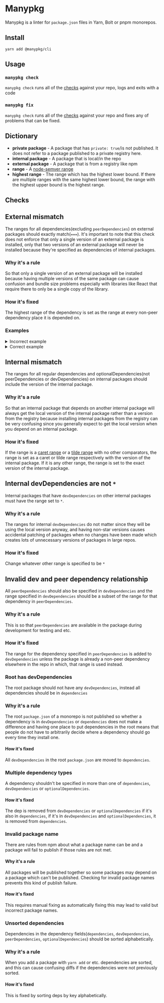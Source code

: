 # Manypkg

Manypkg is a linter for `package.json` files in Yarn, Bolt or pnpm monorepos.

## Install

```
yarn add @manypkg/cli
```

## Usage

### `manypkg check`

`manypkg check` runs all of the [checks](#checks) against your repo, logs and exits with a code

### `manypkg fix`

`manypkg check` runs all of the [checks](#checks) against your repo and fixes any of problems that can be fixed.

## Dictionary

- **private package** - A package that has `private: true`/is not published. It does not refer to a package published to a private registry here.
- **internal package** - A package that is local/in the repo
- **external package** - A package that is from a registry like npm
- **range** - A [node-semver range](https://github.com/npm/node-semver#ranges)
- **highest range** - The range which has the highest lower bound. If there are multiple ranges with the same highest lower bound, the range with the highest upper bound is the highest range.

## Checks

## External mismatch

The ranges for all dependencies(excluding `peerDependencies`) on external packages should exactly match(`===`). It's important to note that this check does not enforce that only a single version of an external package is installed, only that two versions of an external package will never be installed because they're specified as dependencies of internal packages.

### Why it's a rule

So that only a single version of an external package will be installed because having multiple versions of the same package can cause confusion and bundle size problems especially with libraries like React that require there to only be a single copy of the library.

### How it's fixed

The highest range of the dependency is set as the range at every non-peer dependency place it is depended on.

### Examples

<details><summary>Incorrect example</summary>

> NOTE: This example uses Yarn Workspaces but this will work the same with Bolt and pnpm

`package.json`

```json
{
  "name": "@manypkg-example/repo",
  "version": "1.0.0",
  "workspaces": ["packages/*"]
}
```

`packages/pkg-a/package.json`

```json
{
  "name": "@manypkg-example/pkg-a",
  "version": "1.0.0",
  "dependencies": {
    "some-external-package": "1.0.0"
  }
}
```

`packages/pkg-b/package.json`

```json
{
  "name": "@manypkg-example/pkg-b",
  "version": "1.0.0",
  "dependencies": {
    "some-external-package": "2.0.0"
  }
}
```

This example will cause an error because the range `1.0.0` for `some-external-package` specified in `@manypkg-example/pkg-a` is not equal(`===`) to the range `2.0.0` specified in `@manypkg-example/pkg-b`.

</details>

<details><summary>Correct example</summary>

> NOTE: This example uses Yarn Workspaces but this will work the same with Bolt and pnpm

`package.json`

```json
{
  "name": "@manypkg-example/repo",
  "version": "1.0.0",
  "workspaces": ["packages/*"]
}
```

`packages/pkg-a/package.json`

```json
{
  "name": "@manypkg-example/pkg-a",
  "version": "1.0.0",
  "dependencies": {
    "some-external-package": "1.0.0"
  }
}
```

`packages/pkg-b/package.json`

```json
{
  "name": "@manypkg-example/pkg-b",
  "version": "1.0.0",
  "dependencies": {
    "some-external-package": "1.0.0"
  }
}
```

This example will not cause an error because the range `1.0.0` for `some-external-package` specified in `@manypkg-example/pkg-a` is equal(`===`) to the range `1.0.0` specified in `@manypkg-example/pkg-b`.

</details>

## Internal mismatch

The ranges for all regular dependencies and optionalDependencies(not peerDependencies or devDependencies) on internal packages should include the version of the internal package.

### Why it's a rule

So that an internal package that depends on another internal package will always get the local version of the internal package rather than a version from the registry because installing internal packages from the registry can be very confusing since you generally expect to get the local version when you depend on an internal package.

### How it's fixed

If the range is a [caret range](https://github.com/npm/node-semver#caret-ranges-123-025-004) or a [tilde range](https://github.com/npm/node-semver#tilde-ranges-123-12-1) with no other comparators, the range is set as a caret or tilde range respectively with the version of the internal package. If it is any other range, the range is set to the exact version of the internal package.

## Internal devDependencies are not `*`

Internal packages that have `devDependencies` on other internal packages must have the range set to `*`.

### Why it's a rule

The ranges for internal `devDependencies` do not matter since they will be using the local version anyway, and having non-star versions causes accidental patching of packages when no changes have been made which creates lots of unnecessary versions of packages in large repos.

### How it's fixed

Change whatever other range is specified to be `*`

## Invalid dev and peer dependency relationship

All `peerDependencies` should also be specified in `devDependencies` and the range specified in `devDependencies` should be a subset of the range for that dependency in `peerDependencies`.

### Why it's a rule

This is so that `peerDependencies` are available in the package during development for testing and etc.

### How it's fixed

The range for the dependency specified in `peerDependencies` is added to `devDependencies` unless the package is already a non-peer dependency elsewhere in the repo in which, that range is used instead.

### Root has devDependencies

The root package should not have any `devDependencies`, instead all dependencies should be in `dependencies`

### Why it's a rule

The root `package.json` of a monorepo is not published so whether a dependency is in `devDependencies` or `dependencies` does not make a difference and having one place to put dependencies in the root means that people do not have to arbitrarily decide where a dependency should go every time they install one.

#### How it's fixed

All `devDependencies` in the root `package.json` are moved to `dependencies`.

### Multiple dependency types

A dependency shouldn't be specified in more than one of `dependencies`, `devDependencies` or `optionalDependencies`.

#### How it's fixed

The dep is removed from `devDependencies` or `optionalDependencies` if it's also in `dependencies`, if it's in `devDependencies` and `optionalDependencies`, it is removed from `dependencies`.

### Invalid package name

There are rules from npm about what a package name can be and a package will fail to publish if those rules are not met.

#### Why it's a rule

All packages will be published together so some packages may depend on a package which can't be published. Checking for invalid package names prevents this kind of publish failure.

#### How it's fixed

This requires manual fixing as automatically fixing this may lead to valid but incorrect package names.

### Unsorted dependencies

Dependencies in the dependency fields(`dependencies`, `devDependencies`, `peerDependencies`, `optionalDependencies`) should be sorted alphabetically.

### Why it's a rule

When you add a package with `yarn add` or etc. dependencies are sorted, and this can cause confusing diffs if the dependencies were not previously sorted.

#### How it's fixed

This is fixed by sorting deps by key alphabetically.
